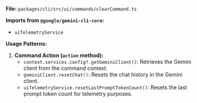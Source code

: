 **File:** `packages/cli/src/ui/commands/clearCommand.ts`

**Imports from `@google/gemini-cli-core`:**
- `uiTelemetryService`

**Usage Patterns:**
1.  **Command Action (`action` method):**
    *   `context.services.config?.getGeminiClient()`: Retrieves the Gemini client from the command context.
    *   `geminiClient.resetChat()`: Resets the chat history in the Gemini client.
    *   `uiTelemetryService.resetLastPromptTokenCount()`: Resets the last prompt token count for telemetry purposes.
